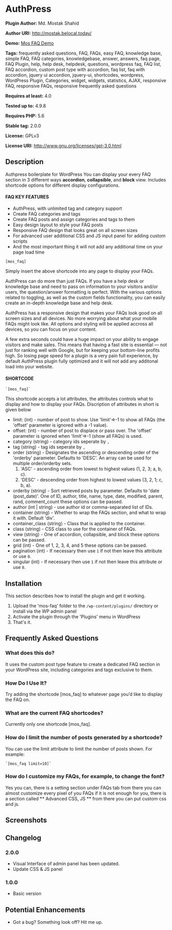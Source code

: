 # AuthPress

**Plugin Author:** Md. Mostak Shahid

**Author URI:** http://mostak.belocal.today/

**Demo:** [Mos FAQ Demo](http://mostak.belocal.today/plugins/mos-faq/)

**Tags:** frequently asked questions, FAQ, FAQs, easy FAQ, knowledge base, simple FAQ, FAQ categories, knowledgebase, answer, answers, faq page, FAQ Plugin, help, help desk, helpdesk, questions, wordpress faq, FAQ list, FAQ accordion, custom post type with accordion, faq list, faq with accordion, jquery ui accordion, jquery-ui, shortcodes, wordpress, WordPress Plugin, Categories, widget, widgets, statistics, AJAX, responsive FAQ, responsive FAQs, responsive frequently asked questions

**Requires at least:** 4.0

**Tested up to:** 4.9.8

**Requires PHP:** 5.6

**Stable tag:** 2.0.0

**License:** GPLv3

**License URI:** http://www.gnu.org/licenses/gpl-3.0.html

## Description

Authpress boilerplate for WordPress You can display your every FAQ section in 3 different ways **accordion**, **collapsible**, and **block** view. Includes shortcode options for different display configurations.

#### FAQ KEY FEATURES

- AuthPress, with unlimited tag and category support
- Create FAQ categories and tags
- Create FAQ posts and assign categories and tags to them
- Easy design layout to style your FAQ posts
- Responsive FAQ design that looks great on all screen sizes
- For advanced user additional CSS and JS input panel for adding custom scripts
- And the most important thing it will not add any additional time on your page load time

`[mos_faq]`

Simply insert the above shortcode into any page to display your FAQs.

AuthPress can do more than just FAQs. If you have a help desk or knowledge base and need to pass on information to your visitors and/or users, the question/answer formatting is perfect. With the various options related to toggling, as well as the custom fields functionality, you can easily create an in-depth knowledge base and help desk.

AuthPress has a responsive design that makes your FAQs look good on all screen sizes and all devices. No more worrying about what your mobile FAQs might look like. All options and styling will be applied accross all devices, so you can focus on your content.

A few extra seconds could have a huge impact on your ability to engage visitors and make sales. This means that having a fast site is essential — not just for ranking well with Google, but for keeping your bottom-line profits high. So losing page speed for a plugin is a very pain full experience, by default AuthPress plugin fully optimized and it will not add any additonal load into your website.

#### SHORTCODE

    `[mos_faq]`

This shortcode accepts a lot attributes, the attributes controls what to display and how to display your FAQs. Discription of attributes in short is given below

- limit: (int) - number of post to show. Use 'limit'=>-1 to show all FAQs (the 'offset' parameter is ignored with a -1 value).
- offset: (int) - number of post to displace or pass over. The 'offset' parameter is ignored when 'limit'=>-1 (show all FAQs) is used.
- category (string) - category ids seperate by `,`
- tag (string) - tag ids seperate by `,`
- order (string) - Designates the ascending or descending order of the 'orderby' parameter. Defaults to 'DESC'. An array can be used for multiple order/orderby sets.
  1.  'ASC' - ascending order from lowest to highest values (1, 2, 3; a, b, c).
  2.  'DESC' - descending order from highest to lowest values (3, 2, 1; c, b, a).
- orderby (string) - Sort retrieved posts by parameter. Defaults to 'date (post_date)'. One of ID, author, title, name, type, date, modified, parent, rand, comment_count these options can be passed.
- author (int | string) - use author id or comma-separated list of IDs.
- container (string) - Whether to wrap the FAQs section, and what to wrap it with. Default 'div'.
- container_class (string) - Class that is applied to the container.
- class (string) - CSS class to use for the container of FAQs.
- view (string) - One of accordion, collapsible, and block these options can be passed.
- grid (int) - One of 1, 2, 3, 4, and 5 these options can be passed.
- pagination (int) - If necessary then use `1` if not then leave this attribute or use `0`.
- singular (int) - If necessary then use `1` if not then leave this attribute or use `0`.

## Installation

This section describes how to install the plugin and get it working.

1. Upload the 'mos-faq' folder to the `/wp-content/plugins/` directory or install via the WP admin panel
2. Activate the plugin through the 'Plugins' menu in WordPress
3. That's it.

## Frequently Asked Questions

### What does this do?

It uses the custom post type feature to create a dedicated FAQ section in your WordPress site, including categories and tags exclusive to them.

### How Do I Use It?

Try adding the shortcode [mos_faq] to whatever page you’d like to display the FAQ on.

### What are the current FAQ shortcodes?

Currently only one shortcode [mos_faq].

### How do I limit the number of posts generated by a shortcode?

You can use the limit attribute to limit the number of posts shown. For example:

    `[mos_faq limit=10]`

### How do I customize my FAQs, for example, to change the font?

Yes you can, there is a setting section under FAQs tab from there you can almost customize every pixel of you FAQs if it is not enough for you, there is a section called ** Advanced CSS, JS ** from there you can put custom css and js.

## Screenshots

## Changelog

### 2.0.0

- Visual Interface of admin panel has been updated.
- Update CSS & JS panel

### 1.0.0

- Basic version

## Potential Enhancements

- Got a bug? Something look off? Hit me up.
